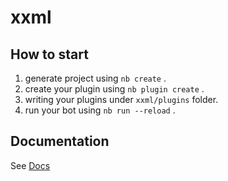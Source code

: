 # xxml

## How to start

1. generate project using `nb create` .
2. create your plugin using `nb plugin create` .
3. writing your plugins under `xxml/plugins` folder.
4. run your bot using `nb run --reload` .

## Documentation

See [Docs](https://nonebot.dev/)
